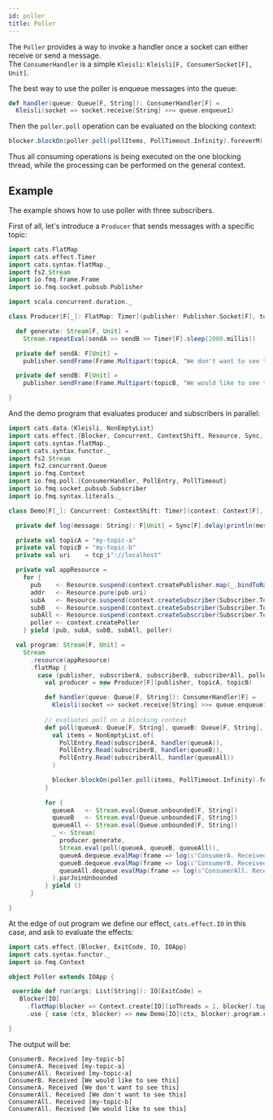 ```yaml
---
id: poller
title: Poller
---
```


The `Poller` provides a way to invoke a handler once a socket can either receive or send a message.  
The `ConsumerHandler` is a simple `Kleisli`: `Kleisli[F, ConsumerSocket[F], Unit]`.   

The best way to use the poller is enqueue messages into the queue: 
```scala
def handler(queue: Queue[F, String]): ConsumerHandler[F] =
  Kleisli(socket => socket.receive[String] >>= queue.enqueue1)
```

Then the `poller.poll` operation can be evaluated on the blocking context:
```scala
blocker.blockOn(poller.poll(pollItems, PollTimeout.Infinity).foreverM)
```

Thus all consuming operations is being executed on the one blocking thread, while the processing can be performed on the general context.  

## Example

The example shows how to use poller with three subscribers.

First of all, let's introduce a `Producer` that sends messages with a specific topic:

```scala mdoc:silent
import cats.FlatMap
import cats.effect.Timer
import cats.syntax.flatMap._
import fs2.Stream
import io.fmq.frame.Frame
import io.fmq.socket.pubsub.Publisher

import scala.concurrent.duration._

class Producer[F[_]: FlatMap: Timer](publisher: Publisher.Socket[F], topicA: String, topicB: String) {

  def generate: Stream[F, Unit] =
    Stream.repeatEval(sendA >> sendB >> Timer[F].sleep(2000.millis))

  private def sendA: F[Unit] =
    publisher.sendFrame(Frame.Multipart(topicA, "We don't want to see this"))

  private def sendB: F[Unit] =
    publisher.sendFrame(Frame.Multipart(topicB, "We would like to see this"))

}
```

And the demo program that evaluates producer and subscribers in parallel:

```scala mdoc:silent
import cats.data.{Kleisli, NonEmptyList}
import cats.effect.{Blocker, Concurrent, ContextShift, Resource, Sync, Timer}
import cats.syntax.flatMap._
import cats.syntax.functor._
import fs2.Stream
import fs2.concurrent.Queue
import io.fmq.Context
import io.fmq.poll.{ConsumerHandler, PollEntry, PollTimeout}
import io.fmq.socket.pubsub.Subscriber
import io.fmq.syntax.literals._

class Demo[F[_]: Concurrent: ContextShift: Timer](context: Context[F], blocker: Blocker) {

  private def log(message: String): F[Unit] = Sync[F].delay(println(message))

  private val topicA = "my-topic-a"
  private val topicB = "my-topic-b"
  private val uri    = tcp_i"://localhost"

  private val appResource =
    for {
      pub    <- Resource.suspend(context.createPublisher.map(_.bindToRandomPort(uri)))
      addr   <- Resource.pure(pub.uri)
      subA   <- Resource.suspend(context.createSubscriber(Subscriber.Topic.utf8String(topicA)).map(_.connect(addr)))
      subB   <- Resource.suspend(context.createSubscriber(Subscriber.Topic.utf8String(topicB)).map(_.connect(addr)))
      subAll <- Resource.suspend(context.createSubscriber(Subscriber.Topic.All).map(_.connect(addr)))
      poller <- context.createPoller
    } yield (pub, subA, subB, subAll, poller)

  val program: Stream[F, Unit] =
    Stream
      .resource(appResource)
      .flatMap {
        case (publisher, subscriberA, subscriberB, subscriberAll, poller) =>
          val producer = new Producer[F](publisher, topicA, topicB)

          def handler(queue: Queue[F, String]): ConsumerHandler[F] =
            Kleisli(socket => socket.receive[String] >>= queue.enqueue1)
          
          // evaluates poll on a blocking context
          def poll(queueA: Queue[F, String], queueB: Queue[F, String], queueAll: Queue[F, String]): F[Unit] = {
            val items = NonEmptyList.of(
              PollEntry.Read(subscriberA, handler(queueA)), 
              PollEntry.Read(subscriberB, handler(queueB)), 
              PollEntry.Read(subscriberAll, handler(queueAll))
            )

            blocker.blockOn(poller.poll(items, PollTimeout.Infinity).foreverM[Unit])
          }
          
          for {
            queueA   <- Stream.eval(Queue.unbounded[F, String])
            queueB   <- Stream.eval(Queue.unbounded[F, String])
            queueAll <- Stream.eval(Queue.unbounded[F, String])
            _ <- Stream(
              producer.generate,
              Stream.eval(poll(queueA, queueB, queueAll)),
              queueA.dequeue.evalMap(frame => log(s"ConsumerA. Received $frame")),
              queueB.dequeue.evalMap(frame => log(s"ConsumerB. Received $frame")),
              queueAll.dequeue.evalMap(frame => log(s"ConsumerAll. Received $frame"))
            ).parJoinUnbounded
          } yield ()
      }

}
```

At the edge of out program we define our effect, `cats.effect.IO` in this case, and ask to evaluate the effects:

```scala mdoc:silent
import cats.effect.{Blocker, ExitCode, IO, IOApp}
import cats.syntax.functor._
import io.fmq.Context

object Poller extends IOApp {

 override def run(args: List[String]): IO[ExitCode] =
   Blocker[IO]
     .flatMap(blocker => Context.create[IO](ioThreads = 1, blocker).tupleRight(blocker))
     .use { case (ctx, blocker) => new Demo[IO](ctx, blocker).program.compile.drain.as(ExitCode.Success) }

}
```

The output will be:
```text
ConsumerB. Received [my-topic-b]
ConsumerA. Received [my-topic-a]
ConsumerAll. Received [my-topic-a]
ConsumerB. Received [We would like to see this]
ConsumerA. Received [We don't want to see this]
ConsumerAll. Received [We don't want to see this]
ConsumerAll. Received [my-topic-b]
ConsumerAll. Received [We would like to see this]
```